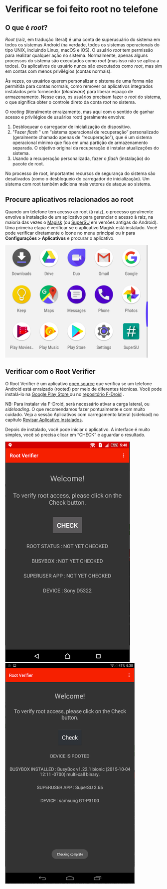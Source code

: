 # Verificar se foi feito root no telefone

## O que é _root_?

_Root_ (raíz, em tradução literal) é uma conta de superusuário do sistema em todos os sistemas Android (na verdade, todos os sistemas operacionais do tipo UNIX, incluindo Linux, macOS e iOS). O usuário _root_ tem permissão para realizar qualquer ação no sistema. Normalmente, apenas alguns processos do sistema são executados como _root_ (mas isso não se aplica a todos). Os aplicativos de usuário nunca são executados como _root_, mas sim em contas com menos privilégios (contas normais).

Às vezes, os usuários querem personalizar o sistema de uma forma não permitida para contas normais, como remover os aplicativos integrados instalados pelo fornecedor (_bloatware_) para liberar espaço de armazenamento. Nesse caso, os usuários precisam fazer o _root_ do sistema, o que significa obter o controle direto da conta _root_ no sistema.

O _rooting_ (literalmente enraizamento, mas aqui com o sentido de ganhar acesso e privilégios de usuários root) geralmente envolve:

1. Desbloquear o carregador de inicialização do dispositivo.
2. "Fazer _flash_ " um “sistema operacional de recuperação” personalizado (geralmente chamado apenas de “recuperação”), que é um sistema operacional mínimo que fica em uma partição de armazenamento separada. O objetivo original da recuperação é instalar atualizações do sistema.
3. Usando a recuperação personalizada, fazer o _flash_ (instalação) do pacote de root.

No processo de root, importantes recursos de segurança do sistema são desativados (como o desbloqueio do carregador de inicialização). Um sistema com root também adiciona mais vetores de ataque ao sistema.

## Procure aplicativos relacionados ao root

Quando um telefone tem acesso ao root (à raiz), o processo geralmente envolve a instalação de um aplicativo para gerenciar o acesso à raiz, na maioria das vezes o [Magisk](https://github.com/topjohnwu/Magisk) (ou [SuperSU](http://www.supersu.com/) em versões antigas do Android). Uma primeira etapa é verificar se o aplicativo Magisk está instalado. Você pode verificar diretamente o ícone no menu principal ou ir para **Configurações > Aplicativos** e procurar o aplicativo.

![](../.gitbook/assets/supersu.png)

## Verificar com o Root Verifier

O Root Verifier é um aplicativo [open source](https://github.com/abcdjdj/RootVerifier-APP) que verifica se um telefone Android está enraizado (rooted) por meio de diferentes técnicas. Você pode instalá-lo na [Google Play Store ](https://play.google.com/store/apps/details?id=com.abcdjdj.rootverifier) ou no [repositório F-Droid](https://f-droid.org/packages/com.abcdjdj.rootverifier/) .&#x20;

NB: Para instalar via F-Droid, será necessário ativar a carga lateral, ou _sideloading_. O que recomendamos fazer pontualmente e com muito cuidado. Veja a sessão Aplicativos com carregamento lateral (sideload) no capítulo [Revisar Aplicativo Instalados](applications.md).

Depois de instalado, você pode iniciar o aplicativo. A interface é muito simples, você só precisa clicar em “CHECK” e aguardar o resultado.

![](../.gitbook/assets/rootverifier1.png) ![](../.gitbook/assets/rootverifier2.png)
